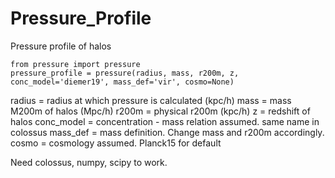 # Pressure_Profile

Pressure profile of halos

```
from pressure import pressure
pressure_profile = pressure(radius, mass, r200m, z,  conc_model='diemer19', mass_def='vir', cosmo=None)
```

radius = radius at which pressure is calculated (kpc/h)
mass = mass M200m of halos (Mpc/h)
r200m = physical r200m (kpc/h)
z = redshift of halos 
conc_model = concentration - mass relation assumed. same name in colossus
mass_def = mass definition. Change mass and r200m accordingly.
cosmo = cosmology assumed. Planck15 for default


Need colossus, numpy, scipy to work.
